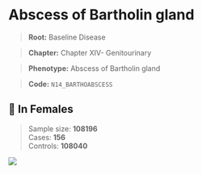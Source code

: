 # Abscess of Bartholin gland

> **Root:** Baseline Disease  

> **Chapter:** Chapter XIV- Genitourinary  

> **Phenotype:** Abscess of Bartholin gland  

> **Code:** `N14_BARTHOABSCESS`

## 👩 In Females  
> Sample size: **108196**  
> Cases: **156**  
> Controls: **108040**
<img src="/Disease/Figures/ALL/Baseline/N14_BARTHOABSCESS.png"/>
<CsvTable src="/Disease/Data/ALL/Baseline/LG_N14_BARTHOABSCESS.csv" label="🔍 View full results" />
